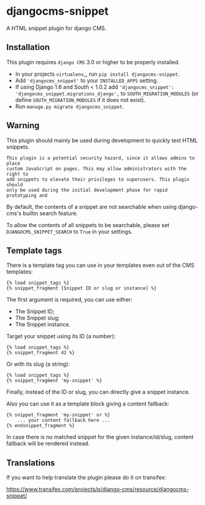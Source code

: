 djangocms-snippet
=================

A HTML snippet plugin for django CMS.


Installation
------------

This plugin requires `django CMS` 3.0 or higher to be properly installed.

* In your projects `virtualenv`_, run ``pip install djangocms-snippet``.
* Add ``'djangocms_snippet'`` to your ``INSTALLED_APPS`` setting.
* If using Django 1.6 and South < 1.0.2 add ``'djangocms_snippet': 'djangocms_snippet.migrations_django',``
  to ``SOUTH_MIGRATION_MODULES`` (or define ``SOUTH_MIGRATION_MODULES`` if it 
  does not exist).
* Run ``manage.py migrate djangocms_snippet``.

Warning
-------

This plugin should mainly be used during development to quickly test HTML snippets.


    This plugin is a potential security hazard, since it allows admins to place
    custom JavaScript on pages. This may allow administrators with the right to
    add snippets to elevate their privileges to superusers. This plugin should
    only be used during the initial development phase for rapid prototyping and


By default, the contents of a snippet are not searchable when using django-cms's builtin search feature.

To allow the contents of all snippets to be searchable, please set ``DJANGOCMS_SNIPPET_SEARCH`` to ``True`` in your settings.

Template tags
-------------

There is a template tag you can use in your templates even out of the CMS templates:

    {% load snippet_tags %}
    {% snippet_fragment [Snippet ID or slug or instance] %}

The first argument is required, you can use either:

* The Snippet ID;
* The Snippet slug;
* The Snippet instance.

Target your snippet using its ID (a number):

    {% load snippet_tags %}
    {% snippet_fragment 42 %}

Or with its slug (a string):

    {% load snippet_tags %}
    {% snippet_fragment 'my-snippet' %}

Finally, instead of the ID or slug, you can directly give a snippet instance.

Also you can use it as a template block giving a content fallback:

    {% snippet_fragment 'my-snippet' or %}
        ... your content fallback here ...
    {% endsnippet_fragment %}

In case there is no matched snippet for the given instance/id/slug, content fallback will be rendered instead.

Translations
------------

If you want to help translate the plugin please do it on transifex:

https://www.transifex.com/projects/p/django-cms/resource/djangocms-snippet/
